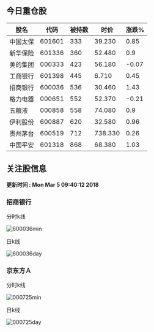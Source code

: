 
## 今日重仓股 

|股名|代码|被持数|时价|涨跌%|
|---|---|---|---|---|
|中国太保|601601|333|39.230|0.85|
|新华保险|601336|360|52.480|0.9|
|美的集团|000333|423|56.180|-0.07|
|工商银行|601398|445|6.710|0.45|
|招商银行|600036|536|30.460|1.43|
|格力电器|000651|552|52.370|-0.21|
|五粮液|000858|558|74.080|0.9|
|伊利股份|600887|620|32.580|0.96|
|贵州茅台|600519|712|738.330|0.26|
|中国平安|601318|868|68.380|1.03|

## 关注股信息
**更新时间 : Mon Mar  5 09:40:12 2018**
### 招商银行 
分时k线

![600036min](http://image.sinajs.cn/newchart/min/n/sh600036.gif)

日k线

![600036day](http://image.sinajs.cn/newchart/daily/n/sh600036.gif)

### 京东方Ａ 
分时k线

![000725min](http://image.sinajs.cn/newchart/min/n/sz000725.gif)

日k线

![000725day](http://image.sinajs.cn/newchart/daily/n/sz000725.gif)
